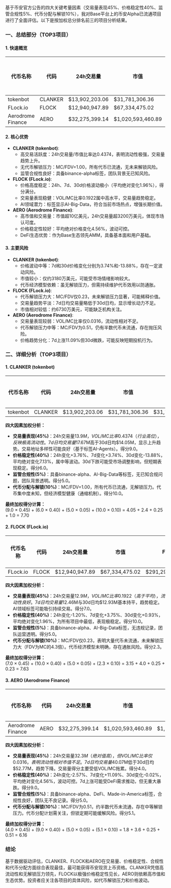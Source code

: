 基于币安官方公告的四大关键考量因素（交易量表现45%、价格稳定性40%、监管合规性5%、代币分配与解锁10%），我对Base平台上的币安Alpha已流通项目进行了全面评估。以下是按加权总分排名前三的项目分析结果。

### 一、总结部分（TOP3项目）

#### 1. 快速概览
| 代币名称 | 代码 | 24h交易量 | 市值 | 24h交易量/市值 | FDV | MC/FDV | 总评分(1-10分) |
|----------|------|-----------|------|----------------|------|---------|----------------|
| tokenbot | CLANKER | $13,902,203.06 | $31,781,306.36 | 0.4374 | $31,781,306.36 | 1.00 | 7.70 |
| FLock.io | FLOCK | $12,940,947.89 | $67,334,475.02 | 0.1922 | $291,294,759.02 | 0.23 | 7.63 |
| Aerodrome Finance | AERO | $32,275,399.14 | $1,020,593,460.89 | 0.0316 | $1,989,988,012.12 | 0.51 | 6.16 |

#### 2. 核心优势
- **CLANKER (tokenbot)**:
  - 高交易活跃度：24h交易量/市值比率达0.4374，表明流动性极强，交易量趋势上升。
  - 无代币解锁压力：MC/FDV=1.00，所有代币已流通，无未来解锁风险。
  - 监管合规性良好：具备binance-alpha标签，团队背景无已知风险。
- **FLOCK (FLock.io)**:
  - 价格高度稳定：24h、7d、30d价格波动极小（平均绝对变化1.96%），得分满分。
  - 交易量表现稳健：VOL/MC比率0.1922属中高水平，交易量趋势稳定。
  - AI领域潜力：标签显示AI-Big-Data，符合当前市场热点，增强长期价值。
- **AERO (Aerodrome Finance)**:
  - 高市值和交易量：市值超10亿美元，24h交易量超3200万美元，体现市场认可度。
  - 价格稳定性较好：平均绝对价格变化4.56%，波动可控。
  - DeFi生态优势：作为Base生态领先AMM，具备基本面和用户基础。

#### 3. 主要风险
- **CLANKER (tokenbot)**:
  - 价格波动中等：7d和30d价格变化分别为3.74%和-13.88%，存在一定波动风险。
  - 市值较小：仅约3180万美元，可能受市场情绪影响较大。
  - 代币经济模型依赖：虽无解锁压力，但需持续维护代币效用以防通胀。
- **FLOCK (FLock.io)**:
  - 代币解锁压力大：MC/FDV仅0.23，未来解锁压力显著，可能稀释价值。
  - 交易量趋势平淡：7d日均交易量略低于30d日均，显示增长动力不足。
  - 市值相对较低：约6730万美元，可能缺乏机构关注。
- **AERO (Aerodrome Finance)**:
  - 交易量表现较弱：VOL/MC比率仅0.0316，流动性相对不足。
  - 代币解锁压力中等：MC/FDV为0.51，仍有半数代币未流通，存在抛压风险。
  - 价格趋势分化：7d上涨11.09%但30d微跌，可能反映短期投机行为。

### 二、详细分析（TOP3项目）

#### 1. CLANKER (tokenbot)
| 代币名称 | 代码 | 24h交易量 | 市值 | FDV | MC/FDV | 交易量得分(45%) | 价格稳定性得分(40%) | 合规性得分(5%) | 代币分配得分(10%) | 总评分 |
|----------|------|-----------|------|------|---------|------------------|---------------------|----------------|-------------------|--------|
| tokenbot | CLANKER | $13,902,203.06 | $31,781,306.36 | $31,781,306.36 | 1.00 | 9.0 | 6.0 | 5.0 | 10.0 | 7.70 |

**四大因素加权分析：**
- **交易量表现(45%)**：24h交易量$13.9M，VOL/MC比率0.4374（行业高位），反映极高流动性。7d日均交易量$17.67M高于30d日均$14.05M，显示上升趋势。交易地址多样性可能良好（基于标签AI-Agents）。得分9.0。
- **价格稳定性(40%)**：24h变化+3.76%、7d变化+3.74%、30d变化-13.88%，平均绝对变化7.13%，属中等波动。30d下跌可能受市场调整影响，但短期表现稳定。得分6.0。
- **监管合规性(5%)**：具备binance-alpha、AI-Big-Data等标签，无已知合规问题，团队背景透明。得分5.0。
- **代币分配与解锁(10%)**：MC/FDV=1.00，所有代币已流通，无解锁压力。代币集中度未知，但经济模型健康（通缩机制）。得分10.0。

**最终加权得分计算：**  
(9.0 × 0.45) + (6.0 × 0.40) + (5.0 × 0.05) + (10.0 × 0.10) = 4.05 + 2.4 + 0.25 + 1.0 = 7.70

#### 2. FLOCK (FLock.io)
| 代币名称 | 代码 | 24h交易量 | 市值 | FDV | MC/FDV | 交易量得分(45%) | 价格稳定性得分(40%) | 合规性得分(5%) | 代币分配得分(10%) | 总评分 |
|----------|------|-----------|------|------|---------|------------------|---------------------|----------------|-------------------|--------|
| FLock.io | FLOCK | $12,940,947.89 | $67,334,475.02 | $291,294,759.02 | 0.23 | 7.0 | 10.0 | 5.0 | 2.3 | 7.63 |

**四大因素加权分析：**
- **交易量表现(45%)**：24h交易量$12.9M，VOL/MC比率0.1922（高于平均），流动性良好。7d日均交易量$12.46M与30d日均$12.93M基本持平，趋势稳定。AI领域标签可能吸引持续交易。得分7.0。
- **价格稳定性(40%)**：24h变化-1.20%、7d变化+3.75%、30d变化+0.93%，平均绝对变化1.96%，为所有项目中最低，表现极稳定。得分10.0。
- **监管合规性(5%)**：具备binance-alpha、AI-Big-Data标签，无违规记录，团队运营透明。得分5.0。
- **代币分配与解锁(10%)**：MC/FDV仅0.23，表明大量代币未流通，未来解锁压力大（FDV为MC的4.3倍）。代币经济模型未明确，存在通胀风险。得分2.3。

**最终加权得分计算：**  
(7.0 × 0.45) + (10.0 × 0.40) + (5.0 × 0.05) + (2.3 × 0.10) = 3.15 + 4.0 + 0.25 + 0.23 = 7.63

#### 3. AERO (Aerodrome Finance)
| 代币名称 | 代码 | 24h交易量 | 市值 | FDV | MC/FDV | 交易量得分(45%) | 价格稳定性得分(40%) | 合规性得分(5%) | 代币分配得分(10%) | 总评分 |
|----------|------|-----------|------|------|---------|------------------|---------------------|----------------|-------------------|--------|
| Aerodrome Finance | AERO | $32,275,399.14 | $1,020,593,460.89 | $1,989,988,012.12 | 0.51 | 4.0 | 9.0 | 5.0 | 5.1 | 6.16 |

**四大因素加权分析：**
- **交易量表现(45%)**：24h交易量$32.3M（绝对值高），但VOL/MC比率仅0.0316，表明流动性相对市值不足。7d日均交易量$40.07M低于30d日均$52.77M，趋势下降。交易量得分主要受低VOL/MC拖累。得分4.0。
- **价格稳定性(40%)**：24h变化-2.57%、7d变化+11.09%、30d变化-0.02%，平均绝对变化4.56%，波动可控。7d上涨可能受DeFi需求推动，但无重大暴跌。得分9.0。
- **监管合规性(5%)**：具备binance-alpha、DeFi、Made-in-America标签，合规性良好，团队无不良记录。得分5.0。
- **代币分配与解锁(10%)**：MC/FDV为0.51，约半数代币未流通，存在中等解锁压力。代币分配计划需关注，但锁定期可能缓解风险。得分5.1。

**最终加权得分计算：**  
(4.0 × 0.45) + (9.0 × 0.40) + (5.0 × 0.05) + (5.1 × 0.10) = 1.8 + 3.6 + 0.25 + 0.51 = 6.16

### 结论
基于数据驱动评估，CLANKER、FLOCK和AERO在交易量、价格稳定性、合规性和代币分配方面综合表现最佳，最可能获得币安现货上币资格。CLANKER凭借高流动性和无解锁压力领先，FLOCK以极强价格稳定性见长，AERO则依赖高市值和生态优势。投资者应关注各项目的具体风险，如代币解锁压力和价格波动。